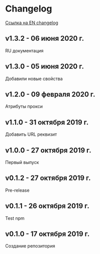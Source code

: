 # Сhangelog

[Ссылка на EN changelog](https://github.com/ikloster03/vue-dadata/tree/master/CHANGELOG.md)

## v1.3.2 - 06 июня 2020 г.

RU документация

## v1.3.0 - 05 июня 2020 г.

Добавили новые свойства

## v1.2.0 - 09 февраля 2020 г.

Атрибуты прокси

## v1.1.0 - 31 октября 2019 г.

Добавить URL реквизит

## v1.0.0 - 27 октября 2019 г.

Первый выпуск

## v0.1.2 - 27 октября 2019 г.

Pre-release

## v0.1.1 - 26 октября 2019 г.

Test npm

## v0.1.0 - 17 октября 2019 г.

Создание репозитория
